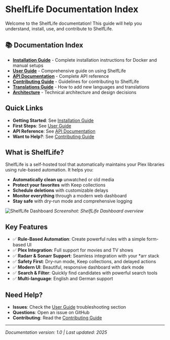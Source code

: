 # ShelfLife Documentation Index

Welcome to the ShelfLife documentation! This guide will help you understand, install, use, and contribute to ShelfLife.

## 📚 Documentation Index

- **[Installation Guide](INSTALLATION.md)** - Complete installation instructions for Docker and manual setups
- **[User Guide](USER_GUIDE.md)** - Comprehensive guide on using ShelfLife
- **[API Documentation](API.md)** - Complete API reference
- **[Contributing Guide](CONTRIBUTING.md)** - Guidelines for contributing to ShelfLife
- **[Translations Guide](TRANSLATIONS.md)** - How to add new languages and translations
- **[Architecture](ARCHITECTURE.md)** - Technical architecture and design decisions

## Quick Links

- **Getting Started**: See [Installation Guide](INSTALLATION.md)
- **First Steps**: See [User Guide](USER_GUIDE.md#getting-started)
- **API Reference**: See [API Documentation](API.md)
- **Want to Help?**: See [Contributing Guide](CONTRIBUTING.md)

## What is ShelfLife?

ShelfLife is a self-hosted tool that automatically maintains your Plex libraries using rule-based automation. It helps you:

- **Automatically clean up** unwatched or old media
- **Protect your favorites** with Keep collections
- **Schedule deletions** with customizable delays
- **Monitor everything** through a modern web dashboard
- **Stay safe** with dry-run mode and comprehensive logging

![ShelfLife Dashboard](./screenshots/dashboard.png)
*Screenshot: ShelfLife Dashboard overview*

## Key Features

- ✅ **Rule-Based Automation**: Create powerful rules with a simple form-based UI
- ✅ **Plex Integration**: Full support for movies and TV shows
- ✅ **Radarr & Sonarr Support**: Seamless integration with your *arr stack
- ✅ **Safety First**: Dry-run mode, Keep collections, and delayed actions
- ✅ **Modern UI**: Beautiful, responsive dashboard with dark mode
- ✅ **Search & Filter**: Quickly find candidates with powerful search tools
- ✅ **Multi-language**: English and German support

## Need Help?

- **Issues**: Check the [User Guide](USER_GUIDE.md#troubleshooting) troubleshooting section
- **Questions**: Open an issue on GitHub
- **Contributing**: Read the [Contributing Guide](CONTRIBUTING.md)

---

*Documentation version: 1.0 | Last updated: 2025*

